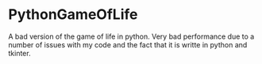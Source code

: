 # PythonGameOfLife
A bad version of the game of life in python. Very bad performance due to a number of issues with my code and the fact that it is writte in python and tkinter.
